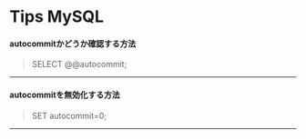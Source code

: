 # Tips MySQL
#### autocommitかどうか確認する方法<br>
> SELECT @@autocommit;
---

#### autocommitを無効化する方法<br>
> SET autocommit=0;
---

